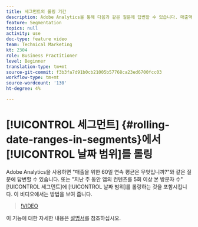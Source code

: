 ```yaml
---
title: 세그먼트의 롤링 기간
description: Adobe Analytics을 통해 다음과 같은 질문에 답변할 수 있습니다. 매출액은 60일 동안 평균 수치입니까? 또는 - 지난 주 동안 앱의 컨텐츠를 5회 이상 본 방문자 수는 몇 명입니까? 롤링 날짜 범위를 세그먼트에 포함합니다. 이 비디오에서는 방법을 보여 줍니다.
feature: Segmentation
topics: null
activity: use
doc-type: feature video
team: Technical Marketing
kt: 2304
role: Business Practitioner
level: Beginner
translation-type: tm+mt
source-git-commit: f3b3fa7d91b0cb21005b57768ca23ed6700fcc03
workflow-type: tm+mt
source-wordcount: '130'
ht-degree: 4%

---
```



# [!UICONTROL 세그먼트] {#rolling-date-ranges-in-segments}에서 [!UICONTROL 날짜 범위]를 롤링

Adobe Analytics을 사용하면 &quot;매출을 위한 60일 연속 평균은 무엇입니까?&quot;와 같은 질문에 답변할 수 있습니다. 또는 &quot;지난 주 동안 앱의 컨텐츠를 5회 이상 본 방문자 수&quot; [!UICONTROL 세그먼트]에 [!UICONTROL 날짜 범위]를 롤링하는 것을 포함시킵니다. 이 비디오에서는 방법을 보여 줍니다.

>[!VIDEO](https://video.tv.adobe.com/v/25403/?quality=12)

이 기능에 대한 자세한 내용은 [설명서](https://marketing.adobe.com/resources/help/en_US/analytics/segment/index.html?f=seg_build_ui)를 참조하십시오.
